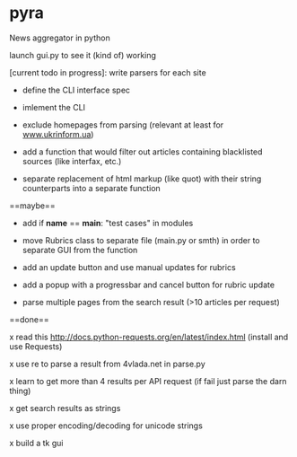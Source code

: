 pyra
====

News aggregator in python

launch gui.py to see it (kind of) working 

[current todo in progress]: write parsers for each site 

* define the CLI interface spec

* imlement the CLI 

* exclude homepages from parsing (relevant at least for www.ukrinform.ua)

* add a function that would filter out articles containing blacklisted sources (like interfax, etc.)

* separate replacement of html markup (like quot) with their string counterparts into a separate function

==maybe==
* add if __name__ == __main__: "test cases" in modules 

* move Rubrics class to separate file (main.py or smth) in order to separate GUI from the function

* add an update button and use manual updates for rubrics

* add a popup with a progressbar and cancel button for rubric update

* parse multiple pages from the search result (>10 articles per request)

==done==
	
x read this http://docs.python-requests.org/en/latest/index.html (install and use Requests) 

x use re to parse a result from 4vlada.net in parse.py

x learn to get more than 4 results per API request (if fail just parse the darn thing)

x get search results as strings

x use proper encoding/decoding for unicode strings 

x build a tk gui
